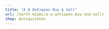 ```yaml
---
title: "A A Antiques Buy & Sell"
url: /north-miami/a-a-antiques-buy-und-sell/
shop: Antiquitäten
---
```

